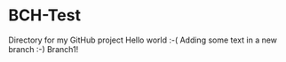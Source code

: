 # BCH-Test
Directory for my GitHub project
Hello world :-(
Adding some text in a new branch :-) Branch1!